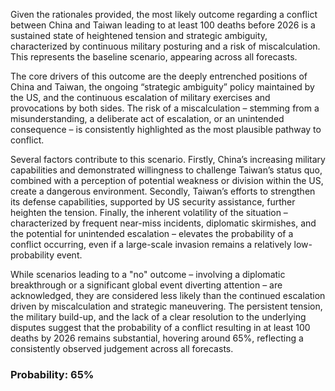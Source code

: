 Given the rationales provided, the most likely outcome regarding a conflict between China and Taiwan leading to at least 100 deaths before 2026 is a sustained state of heightened tension and strategic ambiguity, characterized by continuous military posturing and a risk of miscalculation. This represents the baseline scenario, appearing across all forecasts. 

The core drivers of this outcome are the deeply entrenched positions of China and Taiwan, the ongoing “strategic ambiguity” policy maintained by the US, and the continuous escalation of military exercises and provocations by both sides.  The risk of a miscalculation – stemming from a misunderstanding, a deliberate act of escalation, or an unintended consequence – is consistently highlighted as the most plausible pathway to conflict. 

Several factors contribute to this scenario. Firstly, China’s increasing military capabilities and demonstrated willingness to challenge Taiwan’s status quo, combined with a perception of potential weakness or division within the US, create a dangerous environment. Secondly, Taiwan’s efforts to strengthen its defense capabilities, supported by US security assistance, further heighten the tension. Finally, the inherent volatility of the situation – characterized by frequent near-miss incidents, diplomatic skirmishes, and the potential for unintended escalation – elevates the probability of a conflict occurring, even if a large-scale invasion remains a relatively low-probability event. 

While scenarios leading to a "no" outcome – involving a diplomatic breakthrough or a significant global event diverting attention – are acknowledged, they are considered less likely than the continued escalation driven by miscalculation and strategic maneuvering.  The persistent tension, the military build-up, and the lack of a clear resolution to the underlying disputes suggest that the probability of a conflict resulting in at least 100 deaths by 2026 remains substantial, hovering around 65%, reflecting a consistently observed judgement across all forecasts.

### Probability: 65%
